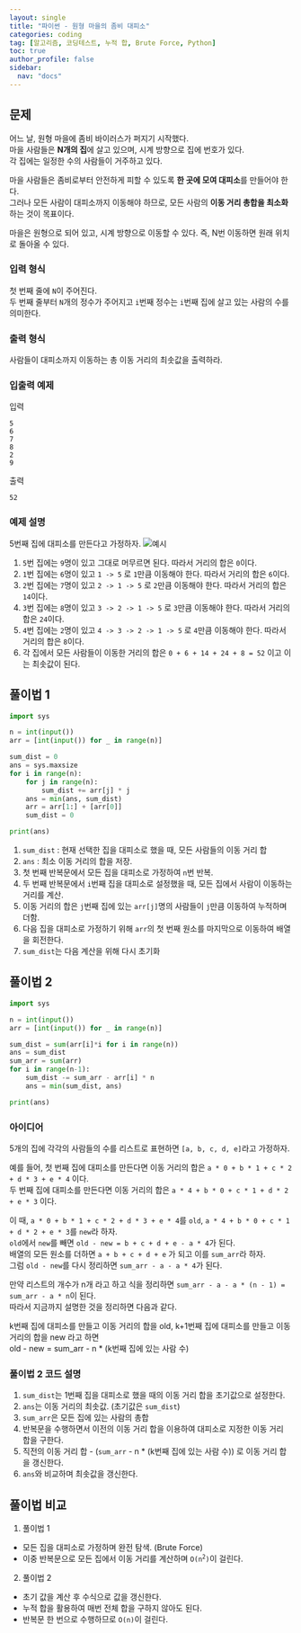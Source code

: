```yaml
---
layout: single
title: "파이썬 - 원형 마을의 좀비 대피소"
categories: coding
tag: [알고리즘, 코딩테스트, 누적 합, Brute Force, Python]
toc: true
author_profile: false
sidebar:
  nav: "docs"
---
```


## 문제
어느 날, 원형 마을에 좀비 바이러스가 퍼지기 시작했다. <br>
마을 사람들은 **N개의 집**에 살고 있으며, 시계 방향으로 집에 번호가 있다. <br>
각 집에는 일정한 수의 사람들이 거주하고 있다.

마을 사람들은 좀비로부터 안전하게 피할 수 있도록 **한 곳에 모여 대피소**를 만들어야 한다. <br>
그러나 모든 사람이 대피소까지 이동해야 하므로, 모든 사람의 **이동 거리 총합을 최소화**하는 것이 목표이다.

마을은 원형으로 되어 있고, 시계 방향으로 이동할 수 있다. 즉, N번 이동하면 원래 위치로 돌아올 수 있다.

### 입력 형식
첫 번째 줄에 `N`이 주어진다. <br>
두 번째 줄부터 `N`개의 정수가 주어지고 `i`번째 정수는 `i`번째 집에 살고 있는 사람의 수를 의미한다.

### 출력 형식
사람들이 대피소까지 이동하는 총 이동 거리의 최솟값을 출력하라.

### 입출력 예제
입력
```
5
6
7
8
2
9
```
출력
```
52
```

### 예제 설명
5번째 집에 대피소를 만든다고 가정하자.
![예시](../../images/2025-03-17-codingtest8/picture1.png)

1. `5`번 집에는 `9`명이 있고 그대로 머무르면 된다. 따라서 거리의 합은 `0`이다.
2. `1`번 집에는 `6`명이 있고 `1 -> 5` 로 `1`만큼 이동해야 한다. 따라서 거리의 합은 `6`이다.
3. `2`번 집에는 `7`명이 있고 `2 -> 1 -> 5` 로 `2`만큼 이동해야 한다. 따라서 거리의 합은 `14`이다.
4. `3`번 집에는 `8`명이 있고 `3 -> 2 -> 1 -> 5` 로 `3`만큼 이동해야 한다. 따라서 거리의 합은 `24`이다.
5. `4`번 집에는 `2`명이 있고 `4 -> 3 -> 2 -> 1 -> 5` 로 `4`만큼 이동해야 한다. 따라서 거리의 합은 `8`이다.
6. 각 집에서 모든 사람들이 이동한 거리의 합은 `0 + 6 + 14 + 24 + 8 = 52` 이고 이는 최솟값이 된다.

## 풀이법 1
```python
import sys

n = int(input())
arr = [int(input()) for _ in range(n)]

sum_dist = 0
ans = sys.maxsize
for i in range(n):
    for j in range(n):
        sum_dist += arr[j] * j
    ans = min(ans, sum_dist)
    arr = arr[1:] + [arr[0]]
    sum_dist = 0

print(ans)
```
1. `sum_dist` : 현재 선택한 집을 대피소로 했을 때, 모든 사람들의 이동 거리 합
2. `ans` : 최소 이동 거리의 합을 저장.
3. 첫 번째 반복문에서 모든 집을 대피소로 가정하여 `n`번 반복.
4. 두 번째 반복문에서 `i`번째 집을 대피소로 설정했을 때, 모든 집에서 사람이 이동하는 거리를 계산.
5. 이동 거리의 합은 `j`번째 집에 있는 `arr[j]`명의 사람들이 `j`만큼 이동하여 누적하며 더함.
6. 다음 집을 대피소로 가정하기 위해 `arr`의 첫 번째 원소를 마지막으로 이동하여 배열을 회전한다.
7. `sum_dist`는 다음 계산을 위해 다시 초기화

## 풀이법 2
```python
import sys

n = int(input())
arr = [int(input()) for _ in range(n)]

sum_dist = sum(arr[i]*i for i in range(n))
ans = sum_dist
sum_arr = sum(arr)
for i in range(n-1):
    sum_dist -= sum_arr - arr[i] * n
    ans = min(sum_dist, ans)

print(ans)
```
### 아이디어
5개의 집에 각각의 사람들의 수를 리스트로 표현하면 `[a, b, c, d, e]`라고 가정하자.

예를 들어, 첫 번째 집에 대피소를 만든다면 이동 거리의 합은 `a * 0 + b * 1 + c * 2 + d * 3 + e * 4` 이다. <br>
두 번째 집에 대피소를 만든다면 이동 거리의 합은 `a * 4 + b * 0 + c * 1 + d * 2 + e * 3` 이다.

이 때, `a * 0 + b * 1 + c * 2 + d * 3 + e * 4`를 `old`, `a * 4 + b * 0 + c * 1 + d * 2 + e * 3`를 `new`라 하자. <br>
`old`에서 `new`를 빼면 `old - new = b + c + d + e - a * 4`가 된다. <br>
배열의 모든 원소를 더하면 `a + b + c + d + e` 가 되고 이를 `sum_arr`라 하자. <br>
그럼 `old - new`를 다시 정리하면 `sum_arr - a - a * 4`가 된다.

만약 리스트의 개수가 n개 라고 하고 식을 정리하면 `sum_arr - a - a * (n - 1) = sum_arr - a * n`이 된다. <br>
따라서 지금까지 설명한 것을 정리하면 다음과 같다.

<div class="notice--info">
k번째 집에 대피소를 만들고 이동 거리의 합을 old, k+1번째 집에 대피소를 만들고 이동 거리의 합을 new 라고 하면 <br>
old - new = sum_arr - n * (k번째 집에 있는 사람 수) <br>
</div>

### 풀이법 2 코드 설명
1. `sum_dist`는 1번째 집을 대피소로 했을 때의 이동 거리 합을 초기값으로 설정한다.
2. `ans`는 이동 거리의 최솟값. (초기값은 `sum_dist`)
3. `sum_arr`은 모든 집에 있는 사람의 총합
4. 반복문을 수행하면서 이전의 이동 거리 합을 이용하여 대피소로 지정한 이동 거리 합을 구한다.
5. 직전의 이동 거리 합 - (`sum_arr` - n * (k번째 집에 있는 사람 수)) 로 이동 거리 합을 갱신한다.
6. `ans`와 비교하며 최솟값을 갱신한다.

## 풀이법 비교
1. 풀이법 1
- 모든 집을 대피소로 가정하며 완전 탐색. (Brute Force)
- 이중 반복문으로 모든 집에서 이동 거리를 계산하며 <code>O(n<sup>2</sup>)</code>이 걸린다.
2. 풀이법 2
- 초기 값을 계산 후 수식으로 값을 갱신한다.
- 누적 합을 활용하여 매번 전체 합을 구하지 않아도 된다.
- 반복문 한 번으로 수행하므로 <code>O(n)</code>이 걸린다.
